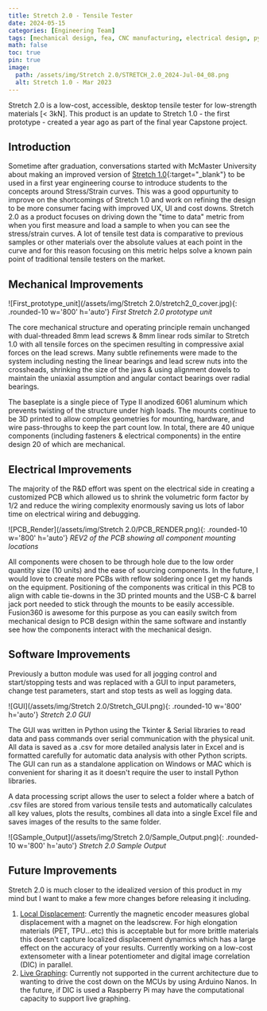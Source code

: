 ```yaml
---
title: Stretch 2.0 - Tensile Tester
date: 2024-05-15
categories: [Engineering Team]
tags: [mechanical design, fea, CNC manufacturing, electrical design, python, arduino]     # TAG names should always be lowercase
math: false
toc: true
pin: true
image:
  path: /assets/img/Stretch 2.0/STRETCH_2.0_2024-Jul-04_08.png
  alt: Stretch 1.0 - Mar 2023
---
```



Stretch 2.0 is a low-cost, accessible, desktop tensile tester for low-strength materials [< 3kN]. This product is an update to Stretch 1.0 - the first prototype - created a year ago as part of the final year Capstone project.


[//]: <> (I should include the Summary section later.)




## Introduction
Sometime after graduation, conversations started with McMaster University about making an improved version of [Stretch 1.0](https://www.oliverk.ca/posts/Stretch-1.0/){:target="_blank"} to be used in a first year engineering course to introduce students to the concepts around Stress/Strain curves. This was a good oppurtunity to improve on the shortcomings of Stretch 1.0 and work on refining the design to be more consumer facing with improved UX, UI and cost downs. Stretch 2.0 as a product focuses on driving down the "time to data" metric from when you first measure and load a sample to when you can see the stress/strain curves. A lot of tensile test data is comparative to previous samples or other materials over the absolute values at each point in the curve and for this reason focusing on this metric helps solve a known pain point of traditional tensile testers on the market.  


## Mechanical Improvements


![First_prototype_unit](/assets/img/Stretch 2.0/stretch2_0_cover.jpg){: .rounded-10 w='800' h='auto'}
_First Stretch 2.0 prototype unit_


The core mechanical structure and operating principle remain unchanged with dual-threaded 8mm lead screws & 8mm linear rods similar to Stretch 1.0 with all tensile forces on the specimen resulting in compressive axial forces on the lead screws. Many subtle refinements were made to the system including nesting the linear bearings and lead screw nuts into the crossheads, shrinking the size of the jaws & using alignment dowels to maintain the uniaxial assumption and angular contact bearings over radial bearings.


The baseplate is a single piece of Type II anodized 6061 aluminum which prevents twisting of the structure under high loads. The mounts continue to be 3D printed to allow complex geometries for mounting, hardware, and wire pass-throughs to keep the part count low. In total, there are 40 unique components (including fasteners & electrical components) in the entire design 20 of which are mechanical.




## Electrical Improvements


The majority of the R&D effort was spent on the electrical side in creating a customized PCB which allowed us to shrink the volumetric form factor by 1/2 and reduce the wiring complexity enormously saving us lots of labor time on electrical wiring and debugging.


![PCB_Render](/assets/img/Stretch 2.0/PCB_RENDER.png){: .rounded-10 w='800' h='auto'}
_REV2 of the PCB showing all component mounting locations_


All components were chosen to be through hole due to the low order quantity size (10 units) and the ease of sourcing components. In the future, I would love to create more PCBs with reflow soldering once I get my hands on the equipment. Positioning of the components was critical in this PCB to align with cable tie-downs in the 3D printed mounts and the USB-C & barrel jack port needed to stick through the mounts to be easily accessible. Fusion360 is awesome for this purpose as you can easily switch from mechanical design to PCB design within the same software and instantly see how the components interact with the mechanical design.


## Software Improvements


Previously a button module was used for all jogging control and start/stopping tests and was replaced with a GUI to input parameters, change test parameters, start and stop tests as well as logging data.


![GUI](/assets/img/Stretch 2.0/Stretch_GUI.png){: .rounded-10 w='800' h='auto'}
_Stretch 2.0 GUI_


The GUI was written in Python using the Tkinter & Serial libraries to read data and pass commands over serial communication with the physical unit. All data is saved as a .csv for more detailed analysis later in Excel and is formatted carefully for automatic data analysis with other Python scripts. The GUI can run as a standalone application on Windows or MAC which is convenient for sharing it as it doesn't require the user to install Python libraries.


A data processing script allows the user to select a folder where a batch of .csv files are stored from various tensile tests and automatically calculates all key values, plots the results, combines all data into a single Excel file and saves images of the results to the same folder.


![GSample_Output](/assets/img/Stretch 2.0/Sample_Output.png){: .rounded-10 w='800' h='auto'}
_Stretch 2.0 Sample Output_




## Future Improvements


Stretch 2.0 is much closer to the idealized version of this product in my mind but I want to make a few more changes before releasing it including.


  1. <ins>Local Displacement</ins>: Currently the magnetic encoder measures global displacement with a magnet on the leadscrew. For high elongation materials (PET, TPU...etc) this is acceptable but for more brittle materials this doesn't capture localized displacement dynamics which has a large effect on the accuracy of your results. Currently working on a low-cost extensometer with a linear potentiometer and digital image correlation (DIC) in parallel.
  2. <ins>Live Graphing</ins>: Currently not supported in the current architecture due to wanting to drive the cost down on the MCUs by using Arduino Nanos. In the future, if DIC is used a Raspberry Pi may have the computational capacity to support live graphing.